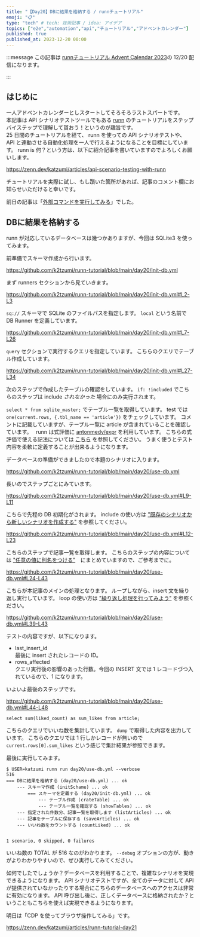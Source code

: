 ```yaml
---
title: "【Day20】DBに結果を格納する / runnチュートリアル"
emoji: "📋"
type: "tech" # tech: 技術記事 / idea: アイデア
topics: ["e2e","automation","api","チュートリアル","アドベントカレンダー"]
published: true
published_at: 2023-12-20 00:00
---
```


:::message
この記事は [runnチュートリアル Advent Calendar 2023](https://qiita.com/advent-calendar/2023/runn-tutorial)の 12/20 配信になります。
<!-- markdownlint-disable-next-line ja-technical-writing/ja-no-mixed-period -->
:::

## はじめに

一人アドベントカレンダーとしスタートしてそろそろラストスパートです。  
本記事は API シナリオテストツールでもある [runn](https://github.com/k1LoW/runn) のチュートリアルをステップバイステップで理解して貰おう！というのが趣旨です。  
25 日間のチュートリアルを経て、 runn を使っての API シナリオテストや、 API と連動させる自動化処理を一人で行えるようになることを目標にしています。 
runn is 何？という方は、以下に紹介記事を書いていますのでよろしくお願いします。

https://zenn.dev/katzumi/articles/api-scenario-testing-with-runn

チュートリアルを実際に試し、もし躓いた箇所があれば、記事のコメント欄にお知らせいただけると幸いです。

前日の記事は「[外部コマンドを実行してみる](https://zenn.dev/katzumi/articles/runn-tutorial-day19)」でした。

## DBに結果を格納する

runn が対応しているデータベースは幾つかありますが、今回は SQLite3 を使ってみます。

前準備でスキーマ作成から行います。

https://github.com/k2tzumi/runn-tutorial/blob/main/day20/init-db.yml

まず runners セクションから見ていきます。

https://github.com/k2tzumi/runn-tutorial/blob/main/day20/init-db.yml#L2-L3

`sq://` スキーマで SQLite のファイルパスを指定します。
`local` という名前で DB Runner を定義しています。

https://github.com/k2tzumi/runn-tutorial/blob/main/day20/init-db.yml#L7-L26

`query` セクションで実行するクエリを指定しています。
こちらのクエリでテーブル作成しています。

https://github.com/k2tzumi/runn-tutorial/blob/main/day20/init-db.yml#L27-L34

次のステップで作成したテーブルの確認をしています。
`if: !included` でこちらのステップは include *されなかった* 場合にのみ実行されます。

`select * from sqlite_master;` でテーブル一覧を取得しています。
test では `one(current.rows, {.tbl_name == 'article'})` をチェックしています。
コメントに記載していますが、テーブル一覧に article が含まれていることを確認しています。　
runn は式評価に [antonmedv/expr](https://github.com/antonmedv/expr) を利用しています。
こちらの式評価で使える記法については [こちら](https://github.com/antonmedv/expr/blob/master/docs/Language-Definition.md) を参照してください。
うまく使うとテスト内容を柔軟に定義することが出来るようになります。

データベースの準備ができましたので本題のシナリオに入ります。

https://github.com/k2tzumi/runn-tutorial/blob/main/day20/use-db.yml

長いのでステップごとにみています。

https://github.com/k2tzumi/runn-tutorial/blob/main/day20/use-db.yml#L9-L11

こちらで先程の DB 初期化がされます。
include の使い方は ["既存のシナリオから新しいシナリオを作成する"](https://zenn.dev/katzumi/articles/runn-tutorial-day12) を参照してください。

https://github.com/k2tzumi/runn-tutorial/blob/main/day20/use-db.yml#L12-L23

こちらのステップで記事一覧を取得します。
こちらのステップの内容については ["任意の値に別名をつける"](https://zenn.dev/katzumi/articles/runn-tutorial-day10)　にまとめていますので、ご参考までに。

https://github.com/k2tzumi/runn-tutorial/blob/main/day20/use-db.yml#L24-L43

こちらが本記事のメインの処理となります。
ループしながら、insert 文を繰り返し実行しています。
loop の使い方は ["繰り返し処理を行ってみよう"](https://zenn.dev/katzumi/articles/runn-tutorial-day11) を参照ください。

https://github.com/k2tzumi/runn-tutorial/blob/main/day20/use-db.yml#L39-L43

テストの内容ですが、以下になります。

* last_insert_id  
最後に insert されたレコードの ID。
* rows_affected  
クエリ実行後の影響のあった行数。今回の INSERT 文では 1 レコードづつ入れているので、1 になります。

いよいよ最後のステップです。

https://github.com/k2tzumi/runn-tutorial/blob/main/day20/use-db.yml#L44-L48

`select sum(liked_count) as sum_likes from article;`

こちらのクエリでいいね数を集計しています。
`dump` で取得した内容を出力しています。
こちらのクエリでは 1 行しかレコードが無いので `current.rows[0].sum_likes` という感じで集計結果が参照できます。

最後に実行してみます。

```console
$ USER=katzumi runn run day20/use-db.yml --verbose
516
=== DBに結果を格納する (day20/use-db.yml) ... ok
    --- スキーマ作成 (initSchame) ... ok
        === スキーマを定義する (day20/init-db.yml) ... ok
            --- テーブル作成 (crateTable) ... ok
            --- テーブル一覧を確認する (showTables) ... ok
    --- 指定された件数分、記事一覧を取得します (listArticles) ... ok
    --- 記事をテーブルに保存する (saveArticles) ... ok
    --- いいね数をカウントする (countLiked) ... ok


1 scenario, 0 skipped, 0 failures
```

いいね数の TOTAL が 516 なのがわかります。
`--debug` オプションの方が、動きがよりわかりやすいので、ぜひ実行してみてください。

如何でしたでしょうか？データベースを利用することで、複雑なシナリオを実現できるようになります。
API シナリオテストですが、全てのデータに対して API が提供されていなかったりする場合にこちらのデータベースへのアクセスは非常に有効になります。
API 呼び出し後に、正しくデータベースに格納されたか？ということもこちらを使えば実現できるようになります。

明日は「CDP を使ってブラウザ操作してみる」です。

https://zenn.dev/katzumi/articles/runn-tutorial-day21